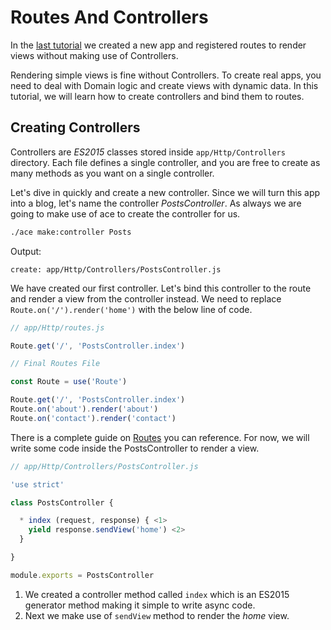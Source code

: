 # Routes And Controllers

In the [last tutorial](/tutorial/getting-started) we created a new app and registered routes to render views without making use of Controllers.

Rendering simple views is fine without Controllers. To create real apps, you need to deal with Domain logic and create views with dynamic data. In this tutorial, we will learn how to create controllers and bind them to routes.

## Creating Controllers
Controllers are *ES2015* classes stored inside `app/Http/Controllers` directory. Each file defines a single controller, and you are free to create as many methods as you want on a single controller.

Let's dive in quickly and create a new controller. Since we will turn this app into a blog, let's name the controller *PostsController*. As always we are going to make use of ace to create the controller for us.

```bash
./ace make:controller Posts
```

Output:

```
create: app/Http/Controllers/PostsController.js
```

We have created our first controller. Let's bind this controller to the route and render a view from the controller instead. We need to replace `Route.on('/').render('home')` with the below line of code.

```js
// app/Http/routes.js

Route.get('/', 'PostsController.index')
```

```js
// Final Routes File

const Route = use('Route')

Route.get('/', 'PostsController.index')
Route.on('about').render('about')
Route.on('contact').render('contact')
```

There is a complete guide on [Routes](/getting-started/routing) you can reference. For now, we will write some code inside the PostsController to render a view.

```js
// app/Http/Controllers/PostsController.js

'use strict'

class PostsController {

  * index (request, response) { <1>
    yield response.sendView('home') <2>
  }

}

module.exports = PostsController
```

1. We created a controller method called `index` which is an ES2015 generator method making it simple to write async code.
2. Next we make use of `sendView` method to render the *home* view.
